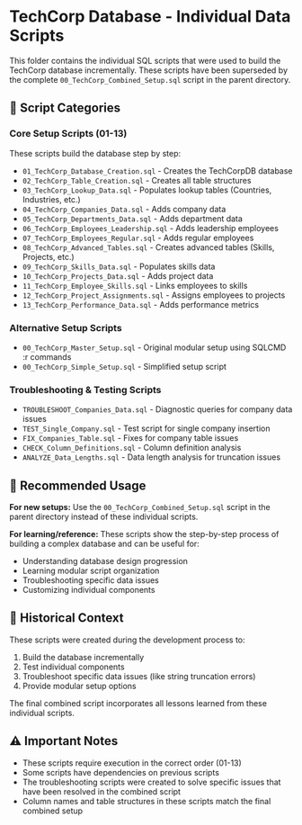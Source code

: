 # TechCorp Database - Individual Data Scripts

This folder contains the individual SQL scripts that were used to build the TechCorp database incrementally. These scripts have been superseded by the complete `00_TechCorp_Combined_Setup.sql` script in the parent directory.

## 📁 Script Categories

### **Core Setup Scripts (01-13)**
These scripts build the database step by step:

- `01_TechCorp_Database_Creation.sql` - Creates the TechCorpDB database
- `02_TechCorp_Table_Creation.sql` - Creates all table structures
- `03_TechCorp_Lookup_Data.sql` - Populates lookup tables (Countries, Industries, etc.)
- `04_TechCorp_Companies_Data.sql` - Adds company data
- `05_TechCorp_Departments_Data.sql` - Adds department data
- `06_TechCorp_Employees_Leadership.sql` - Adds leadership employees
- `07_TechCorp_Employees_Regular.sql` - Adds regular employees
- `08_TechCorp_Advanced_Tables.sql` - Creates advanced tables (Skills, Projects, etc.)
- `09_TechCorp_Skills_Data.sql` - Populates skills data
- `10_TechCorp_Projects_Data.sql` - Adds project data
- `11_TechCorp_Employee_Skills.sql` - Links employees to skills
- `12_TechCorp_Project_Assignments.sql` - Assigns employees to projects
- `13_TechCorp_Performance_Data.sql` - Adds performance metrics

### **Alternative Setup Scripts**
- `00_TechCorp_Master_Setup.sql` - Original modular setup using SQLCMD :r commands
- `00_TechCorp_Simple_Setup.sql` - Simplified setup script

### **Troubleshooting & Testing Scripts**
- `TROUBLESHOOT_Companies_Data.sql` - Diagnostic queries for company data issues
- `TEST_Single_Company.sql` - Test script for single company insertion
- `FIX_Companies_Table.sql` - Fixes for company table issues
- `CHECK_Column_Definitions.sql` - Column definition analysis
- `ANALYZE_Data_Lengths.sql` - Data length analysis for truncation issues

## 🚀 Recommended Usage

**For new setups:** Use the `00_TechCorp_Combined_Setup.sql` script in the parent directory instead of these individual scripts.

**For learning/reference:** These scripts show the step-by-step process of building a complex database and can be useful for:
- Understanding database design progression
- Learning modular script organization
- Troubleshooting specific data issues
- Customizing individual components

## 🔧 Historical Context

These scripts were created during the development process to:
1. Build the database incrementally
2. Test individual components
3. Troubleshoot specific data issues (like string truncation errors)
4. Provide modular setup options

The final combined script incorporates all lessons learned from these individual scripts.

## ⚠️ Important Notes

- These scripts require execution in the correct order (01-13)
- Some scripts have dependencies on previous scripts
- The troubleshooting scripts were created to solve specific issues that have been resolved in the combined script
- Column names and table structures in these scripts match the final combined setup